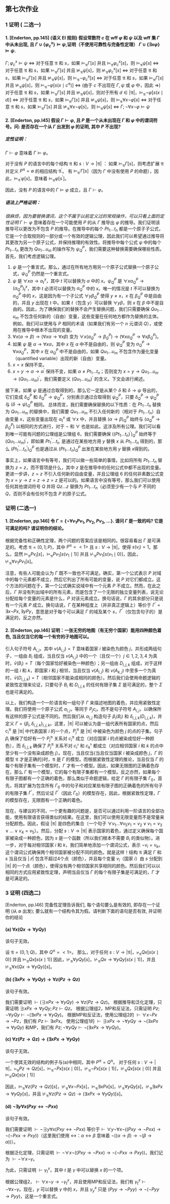 ## 第七次作业
### 1 证明 ( 二选一)
#### 1. [Enderton, pp.145] (语义 EI 规则) 假设常数符 $c$ 在 wff $\varphi$ 和 $\psi$ 以及 wff 集 $\Gamma$ 中从未出现, 且 $\Gamma \cup\left\{\varphi_c^x\right\} \vDash \psi$,证明（不使用可靠性与完备性定理） $\Gamma \cup\{\exists x \varphi\} \vDash \psi$​.

$\Gamma ; \varphi_c^x \models \psi$ 
$\Leftrightarrow$ 对于任意 $\mathfrak{A}$ 和 $s$，如果 $\models_{\mathfrak{A}} \Gamma[s]$ 并且 $\models_{\mathfrak{A}} \varphi_c^x[s]$，则 $\models_{\mathfrak{A}} \psi[s]$ 
$\Leftrightarrow$  对于任意 $\mathfrak{A}$ 和 $s$，如果 $\models_{\mathfrak{A}} \Gamma[s]$ 并且 $\nvDash_{\mathfrak{A}} \psi[s]$，则 $\nvDash_{\mathfrak{A}} \varphi_c^x[s]$ 
$\Leftrightarrow$ 对于任意 $\mathfrak{A}$ 和 $s$，如果 $\models_{\mathfrak{A}} \Gamma[s]$ 并且 $\nvDash_{\mathfrak{A}} \psi[s]$，则 $\models_{\mathfrak{A}} \neg \varphi_c^x[s]$ 
$\Leftrightarrow$  对于任意 $\mathfrak{A}$ 和 $s$，如果 $\models_{\mathfrak{A}} \Gamma[s]$ 并且 $\nvDash_{\mathfrak{A}} \psi[s]$，则 $\models_{\mathfrak{A}} \neg \varphi\left[s\left(x \mid c^{\mathfrak{A}}\right)\right]$ 
$\Leftrightarrow$  (由于 $c$ 不出现在 $\Gamma, \psi$ 或 $\varphi$ 中，因此 $\Rightarrow$) 对于任意 $\mathfrak{A}$ 和 $s$，如果 $\models_{\mathfrak{A}} \Gamma[s]$ 并且 $\nvDash_{\mathfrak{A}} \psi[s]$，则对于所有 $d \in|\mathfrak{A}|$，$\models_{\mathfrak{A}} \neg \varphi[s(x \mid d)]$ 
$\Leftrightarrow$ 对于任意 $\mathfrak{A}$ 和 $s$，如果 $\models_{\mathfrak{A}} \Gamma[s]$ 并且 $\nvDash_{\mathfrak{A}} \psi[s]$，则 $\models_{\mathfrak{A}} \forall x \neg \varphi[s]$ 
$\Leftrightarrow$ 对于任意 $\mathfrak{A}$ 和 $s$，如果 $\models_{\mathfrak{A}} \Gamma[s]$ 并且 $\nvDash_{\mathfrak{A}} \forall x \neg \varphi[s]$，则 $\models_{\mathfrak{A}} \psi[s]$ 
$\Leftrightarrow$ $\Gamma ; \neg \forall x \neg \varphi \models \psi$

#### 2. [Enderton, pp.I45] 假设 $\Gamma \vdash \varphi$, 且 $P$ 是一个从未出现在 $\Gamma$ 和 $\varphi$ 中的谓词符号。问: 是否存在一个从 $\Gamma$ 出发到 $\varphi$ 的证明, 其中 $P$ 不出现?

##### 定性证明：
$\Gamma \vdash \varphi$ 意味着 $\Gamma \models \varphi$。

对于没有 $P$ 的语言中的每个结构 $\mathfrak{A}$ 和 $s: V \rightarrow|\mathfrak{A}|$ ：
如果 $\models_\mathfrak{A} \Gamma[s]$，则考虑扩展 $\mathfrak{A}$ 并定义 $P^{\mathfrak{A}}=\emptyset$ 的相应结构 $\mathfrak{A}^{\prime}$。
有 $\models_{\mathfrak{A}^{\prime}} \Gamma[s]$（因为 $\Gamma$ 中没有使用 $P$ 的命题），因此，$\models_{\mathfrak{A}^{\prime}} \varphi[s]$，意味着 $\models_{\mathfrak{A}} \varphi\left[s^{\prime}\right]$。

因此，没有 $P$ 的语言中的 $\Gamma \models \varphi$ 成立，且 $\Gamma \vdash \varphi$。

##### 语法上严格证明：
*很麻烦，因为要替换谓词，这个不属于以前定义过的常规操作，可以只看上面的定性证明*
$\Gamma \vdash \varphi$ 意味着存在一个可能使用 $P$ 的从 $\Gamma$ 推导出 $\varphi$ 的推导。我们证明该推导可以更改为不包含 $P$ 的推导。在推导中的每个 $P t_1 \ldots t_n$ 都是一个原子子公式，它是一个合取规则的一部分或一个有效的逻辑公理，因此我们可以希望通过推导将其更改为另一个原子公式，并保持推理的有效性。将推导中每个公式 $\psi$ 中的每个 $P t_1 \ldots t_n$ 更改为 $Q u_1 \ldots u_m$ 的操作写为 $\psi_Q^P$，我们需要这种替换需要确保哪些性质。首先，我们考虑逻辑公理。

1. $\psi$ 是一个重言式。那么，通过在所有地方用另一个原子公式替换一个原子公式，$\psi_Q^P$ 仍然是一个重言式。
2. $\psi$ 是 $\forall x \alpha \rightarrow \alpha_t^x$，其中 $t$ 可以替换为 $\alpha$ 中的 $x$。$\psi_Q^P$ 是 $\forall x \alpha_Q^P \rightarrow\left(\alpha_Q^P\right)_t^x$，其中 $t$ 必须可以替换为 $\alpha_Q^P$ 中的 $x$。唯一的情况是 $t$ 不可以替换为 $\alpha_Q^P$ 中的 $x$，这是因为有一个子公式 $\forall y \beta_Q^P$ 使得 $y \neq x，x$ 在 $\beta_Q^P$ 中是自由的，并且 $y$ 出现在 $t$ 中。如果 $t$（包含 $y$）可以替换 $\forall y \beta$，则 $x$ 在 $\beta$ 中不是自由的。因此，为了确保我们的替换不会产生替换问题，我们只需要确保 $Q u_1 \ldots u_m$ 不包含任何新的（自由）变量，这些变量在任何地方都作为替换的主体。例如，我们可以使用与 $P$ 相同的术语（如果我们有另一个 $n$ 元谓词 $Q$），或使用在推导中根本不出现的变量。
3. $\forall x(\alpha \rightarrow \beta) \rightarrow(\forall x \alpha \rightarrow \forall x \beta)$ 变为 $\forall x\left(\alpha_Q^P \rightarrow \beta_Q^P\right) \rightarrow\left(\forall x \alpha_Q^P \rightarrow \forall x \beta_Q^P\right)$。
4. 如果 $\psi$ 是 $\alpha \rightarrow \forall x \alpha$，其中 $x$ 在 $\alpha$ 中不是自由的，则 $\psi_Q^P$ 变为 $\alpha_Q^P \rightarrow \forall x \alpha_Q^P$，其中 $x$ 在 $\alpha_Q^P$ 中不是自由的，如果 $Q u_1 \ldots u_m$ 不包含作为量化变量（quantified variable）出现的新（自由）变量。
5. $x=x$ 保持不变。
6. $x=y \rightarrow \alpha \rightarrow \alpha^{\prime}$ 保持不变，如果 $\alpha \neq P t_1 \ldots t_n$；否则变为 $x=y \rightarrow Q u_1 \ldots u_m \rightarrow\left(Q u_1 \ldots u_m\right)^{\prime}$，我们需要定义 $\left(Q u_1 \ldots u_m\right)^{\prime}$ 的含义。下文会进行阐述。

接下来，如果 $\psi$ 是通过合取得到的，那么它一定是从某个 $\delta$ 和 $\delta \rightarrow \psi$ 导出的，它们变成 $\delta_Q^P$ 和 $\delta_Q^P \rightarrow \psi_Q^P$，分别表示通过合取得到 $\psi_Q^P$，只要 $\delta_Q^P \rightarrow \psi_Q^P$ 与 $(\delta \rightarrow \psi)_Q^P$ 相同。 总体而言，我们需要确保替换的以下性质：在 $P t_1 \ldots t_n$ 替换为 $Q u_1 \ldots u_m$ 的替换中，我们需要 $Q u_1 \ldots u_m$ 不引入任何新的（相对于 $P t_1 \ldots t_n$）自由变量 $x$，这些变量出现在 $\alpha_t^x$ 或 $\forall x$ 中，并且替换 $(\alpha \rightarrow \beta)_Q^P$ 始终与 $\left(\alpha_Q^P \rightarrow \beta_Q^P\right)$ 以相同的方式进行，对于 $\neg$ 和 $\forall$ 也是如此。这涉及所有公理。我们可以看到唯一可能有问题的公理组是公理组 6，我们需要确保 $\left(\left(P t_1 \ldots t_n\right)^{\prime}\right)_Q^P$ 始终等于 $\left(Q u_1 \ldots u_m\right)^{\prime}$，即如果 $P t_1^{\prime} \ldots t_n^{\prime}$ 是通过在某些地方用 $y$ 替换 $x$ 从 $P t_1 \ldots t_n$ 得到的，那么 $\left(P t_1^{\prime} \ldots t_n^{\prime}\right)_Q^P$ 也是通过从 $\left(P t_1 \ldots t_n\right)_Q^P$ 出发在某些地方用 $y$ 替换 $x$得到的。

事实上，如果语言中有等号，我们可以做一些简单的事情，比如将所有 $P t_1 \ldots t_n$ 替换为 $z=z$，而不管项是什么，其中 $z$ 是在推导中的任何公式中都不出现的变量。更进一步讲，$z=z$ 不引入任何新的自由变量，并且公理组 6 的任何非素数公式变为 $x=y \rightarrow z=z \rightarrow z=z$ 是可以的。如果语言中没有等号，那么我们可以使用任何其他谓词符号 $Q$ 并将 $Q z \ldots z$ 替换为 $P t_1 \ldots t_n$（必须至少有一个与 $P$ 不同的 $Q$，否则不会有任何不包含 $P$ 的原子公式。

### 证明 (二选一)
#### 1. [Enderton, pp.146] 令 $\Gamma=\left\{\neg \forall v_1 P v_1, P v_2, P v_3, \ldots\right\}$. 请问 $\Gamma$​ 是一致的吗? 它是可满足的吗? 请证明你的结论。

根据完备性和正确性定理，两个问题的答案应该是相同的。很容易看出 $\Gamma$ 是可满足的。考虑 $\mathfrak{A}=({0,1} ; P)$，其中 $P^{\mathfrak{A}}={<1>}$ 且 $s: V \rightarrow|\mathfrak{A}|$，使得 $s\left(v_i\right)=1$。那么，显然 $\models_{\mathfrak{A}} P v_i[s]$，$\models_{\mathfrak{A}} P v_1\left[s\left(v_1 \mid 1\right)\right]$ 并且 $\nvdash_{\mathfrak{A}} P v_1\left[s\left(v_1 \mid 0\right)\right]$，因此，$\nvdash_{\mathfrak{A}} \forall v_1 P v_1[s]$。

注意，有些人可能会认为 $\Gamma$ 既不一致也不可满足。确实，第一个公式表示 $P$ 对域中的每个元素都不成立，然后它列出了所有可能的变量，说 $P$ 对它们都成立。这个方法的问题在于，第一个公式确实说域中有一个元素 $P$ 不成立。然而，在此之后，$\Gamma$ 并没有列出域中的所有元素，而是包含了一个无限的独立变量列表，说无论分配给每个变量的元素是什么，$P$ 对该元素成立。换句话说，$\Gamma$ 的其余部分只是说有一个元素 $P$ 成立。换句话说，$\Gamma$ 在某种程度上（并非真正逻辑上）等价于 $\Gamma^{\prime}={\exists x \neg P x, \exists y P y}$，意思是对于每个可以满足 $\Gamma$ 的域及某个 $s$，$\Gamma^{\prime}$（仅包含句子的）是满足的，反之亦然。

#### 2. [Enderton, pp.I46] 证明：一张无穷的地图（有无穷个国家）能用四种颜色着色, 当且仅当它的每一个有穷的子地图可以。

引入句子符号 $A_{i, j}$，其中 $v\left(A_{i, j}\right)=T$ 意味着国家 $i$ 被染色为颜色 $j$，并形成两组句子，一组由 $B_i$ 组成，当且仅当 $v\left(A_{i, j}\right)$ 中的一个（且仅一个）$j \in{1,2,3,4}$ 为真时，$\bar{v}\left(B_i\right)=T$（每个国家恰好被染色一种颜色）；另一组由 $D_{i, j, k}$ 组成，对于这样的一组 $i$ 和 $k$，即国家 $i$ 和 $j$ 相邻，当且仅当 $v\left(A_{i, j}\right)$ 和 $v\left(A_{k, j}\right)$ 中至多一个为真时，$\bar{v}\left(D_{i, j, k}\right)=T$（相邻国家不能染成相同的颜色）。然后我们会使用命题逻辑的紧致性定理来论证，只要句子 $B_i$ 和 $D_{i, j, k}$ 的任何有限子集 $\Sigma$ 是可满足的，整个 $\Sigma$ 也是可满足的。

以上，我们构造一个一阶语言和一组句子 $\Gamma$ 来描述地图的着色，并应用紧致性定理。我们将使用一个原子公式 $\alpha_{i, j}$，等同于 $P_j c_i$，而不是句子符号 $A_{i, j}$，以确保所有这样的原子公式是不同的。然后我们从 $\alpha_{i, j}$ 构造句子 $\beta_i\left(B_i\right)$ 和 $\delta_{i, j, k}\left(D_{i, j, k}\right)$，并定义 $\Gamma=\{\beta_i, \delta_{i, j, k}\}_{i, j, k}$。这里，$|\mathfrak{A}|$ 可以被认为是一组代表所有国家的点，然后 $c_i^{\mathfrak{A}}$ 是 $|\mathfrak{A}|$ 中代表国家 $i$ 的一个点，$P_j^{\mathfrak{A}}$ 是 $|\mathfrak{A}|$ 中被染色为颜色 $j$ 的点的子集。句子 $\beta_i$ 确保了恰好有一个 $P_j^{\mathfrak{A}}$ 关系对 $c_i^{\mathfrak{A}}$ 成立（对应国家 $i$ 的点被染成恰好一种颜色），而 $\delta_{i, j, k}$ 确保了 $P_j^{\mathfrak{A}}$ 关系不对 $c_i^{\mathfrak{a}}$ 和 $c_k^{\mathfrak{d}}$ 都成立（对应相邻国家 $i$ 和 $k$ 的点中至少有一个没有染成颜色 $j$）。现在，当且仅当{当且仅当国家 $i$ 被染成颜色 $j$，$\Gamma$ 的模型 $\mathfrak{A}$ 才是正确的}时，$\mathfrak{A}$ 是 $\Gamma$ 的模型。而根据紧致性定理的推论，当且仅当 $\Gamma$ 的每个有限子集有一个模型时，$\Gamma$ 才有一个模型。因此，如果无限图的正确着色存在，那么 $\Gamma$ 有一个模型，它的每个有限子集都有一个模型。反之亦然，如果每个有限子图都有一个正确的着色，那么类似于命题逻辑，给定 $\Gamma$ 的有限子集 $\Gamma_0$，首先，将其扩展为包含所有 $\Gamma_0$ 中的句子和对应某些有限子图的正确着色的所有句子的有限子集 $\Gamma^{\prime}$，然后论证 $\Gamma^{\prime}$（因此 $\Gamma_0$）的模型存在，因此，根据紧致性定理，$\Gamma$ 的模型存在，无限图有一个正确的着色。

现在，与建议的不同，一个更有趣的问题是，是否可以通过利用一阶语言的全部功能，使用有限语言获得类似的结果。在这里，我们可以使用无限变量而不是常量来分配颜色。因此，假设 $|\mathfrak{A}|$ 是四色的集合（一个句子 $\forall v_1 \ldots \forall v_5 v_1=v_2 \vee v_1=v_3 \vee \ldots \vee v_4=v_5$）。然后，分配 $s: V \rightarrow|\mathfrak{A}|$ 表示国家的着色，通过定义确保每个国家被染成一种颜色，因为 $s$ 是一个函数（所以我们根本不需要 $B_i$ 的类似物）。进一步，对于每对相邻国家 $i$ 和 $k$，我们简单地添加一个谓词公式，表示 $\neg v_i=v_k$。这个谓词公式确保两个相邻国家被分配不同的颜色。就是这样！结构 $\mathfrak{A}$ 满足 $\Gamma$ 和 $s$ 当且仅当 $|\mathscr{Q}|$ 包含不超过4个点（颜色），并且每个变量 $v_i$（国家 $i$）由 $s$ 分配到 $|\mathfrak{A}|$ 的一个点（颜色），使得没有两个相邻国家共享相同的颜色。然后我们可以以相同的方式应用紧致性定理，声明当且仅当 $\Gamma$ 的每个有限子集是可满足的，$\Gamma$ 才是可满足的。

### 3 证明 (四选二)
[Enderton, pp.I46] 完备性定理告诉我们, 每个语句要么是有效的, 即存在一个证明 (从 $\emptyset$ 出发); 要么就有一个结构令其为假。请判断下面的语句是否有效, 并证明你的结论
#### (a) $\forall x(Q x \rightarrow \forall y Q y)$

该句子无效。

设 $\mathfrak{A}=({0,1} ; Q)$，其中 $Q^{\mathfrak{A}}={<1>}$。
那么，对于任何 $s: V \rightarrow|\mathfrak{A}|$，$\nvdash_{\mathfrak{A}} Q x[s(x \mid 0)]$ 并且 $\models_{\mathfrak{A}} Q x[s(x \mid 1)]$
因此，$\nvdash_{\mathfrak{A}} \forall y Q y[s]$，$\nvdash_{\mathfrak{A}} Q x \rightarrow \forall y Q y[s(x \mid 1)]$，并且 $\nvdash_{\mathfrak{A}} \forall x(Q x \rightarrow \forall y Q y)[s]$。

#### (b) $(\exists x P x \rightarrow \forall y Q y) \rightarrow \forall z(P z \rightarrow Q z)$

该句子有效。

我们需要证明 $\vdash(\exists x P x \rightarrow \forall y Q y) \rightarrow \forall z(P z \rightarrow Q z)$。
根据推导和泛化定理，只需证明 $\exists x P x \rightarrow \forall y Q y ; P z \vdash Q z$。
根据公理组2，MP和反证法，只需证明 $P z ; \neg \forall y Q y \vdash \neg(\exists x P x \rightarrow \forall y Q y)$。
根据MP和反证法，使用公理组2的 $\vdash \forall x \neg P x \rightarrow \neg P z$，我们有 $P z \vdash \exists x P x$。
使用公理组1的 $\vdash \exists x P x \rightarrow \neg \forall y Q y \rightarrow \neg(\exists x P x \rightarrow \forall y Q y)$ 和MP，我们有 $P z ; \neg \forall y Q y \vdash \neg(\exists x P x \rightarrow \forall y Q y)$。

#### (c) $\forall z(P z \rightarrow Q z) \rightarrow(\exists x P x \rightarrow \forall y Q y)$

该句子无效。

一个使其无效的结构的例子与(a)中相同，其中 $P^{\mathfrak{A}}=Q^{\mathfrak{A}}$。
对于任何 $s: V \rightarrow|\mathfrak{A}|$，$\models_{\mathfrak{A}} P z \rightarrow Q z[s]$，$\models_{\mathfrak{A}} \neg P x[s(x \mid 0)]$，$\nvdash_{\mathfrak{A}} \neg P x[s(x \mid 1)]$，$\nvdash_{\mathfrak{A}} Q x[s(x \mid 0)]$ 并且 $\models_{\mathfrak{A}} Q x[s(x \mid 1)]$

因此，$\models_{\mathfrak{A}} \forall z(P z \rightarrow Q z)[s]$，$\nvdash_{\mathfrak{A}} \forall x \neg P x[s]$，$\models_{\mathfrak{A}} \exists x P x[s]$，$\nvdash_{\mathfrak{A}} \forall y Q y[s]$，$\nvdash_{\mathfrak{A}} \exists x P x \rightarrow \forall y Q y[s]$，并且 $\nvdash_{\mathfrak{A}} \forall z(P z \rightarrow Q z) \rightarrow(\exists x P x \rightarrow \forall y Q y)[s]$。

#### (d) $\neg \exists y \forall x(P x y \leftrightarrow \neg P x x)$

该句子有效。

我们需要证明 $\vdash \neg \exists y \forall x(P x y \leftrightarrow \neg P x x)$
等价于$\vdash \forall y \neg \forall x \neg((P x y \rightarrow \neg P x x) \rightarrow \neg(\neg P x x \rightarrow P x y))$（这里我们使用 $\leftrightarrow$：$\alpha \leftrightarrow \beta$ 意味着 $\neg((\alpha \rightarrow \beta) \rightarrow \neg(\beta \rightarrow \alpha))$）。

根据泛化定理，只需证明 $\vdash \neg \forall x \neg((P x y \rightarrow \neg P x x) \rightarrow \neg(\neg P x x \rightarrow P x y))$，我们记为 $\vdash \neg \forall x \neg \gamma$。

为此，只需证明 $\vdash \gamma_t^x$，其中 $t$ 是 $\gamma$ 中可以替换 $x$ 的一个项。

根据公理组2，$\vdash \forall x \neg \gamma \rightarrow \neg \gamma_t^x$，并且使用MP和反证法，我们有 $\gamma_t^x \vdash \neg \forall x \neg \gamma$。现在，$y$ 可以替换 $\gamma$ 中的 $x$，并且 $\gamma_y^x$ 只是 $(P y y \rightarrow \neg P y y) \rightarrow \neg(\neg P y y \rightarrow P y y)$，这是一个重言式。​